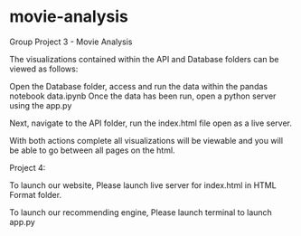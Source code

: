 # movie-analysis
Group Project 3 - Movie Analysis

The visualizations contained within the API and Database folders can be viewed as follows:

Open the Database folder, access and run the data within the pandas notebook data.ipynb
Once the data has been run, open a python server using the app.py

Next, navigate to the API folder, run the index.html file open as a live server. 

With both actions complete all visualizations will be viewable and you will be able to go between all pages on the html.


Project 4: 

To launch our website, Please launch live server for index.html in HTML Format folder. 

To launch our recommending engine, Please launch terminal to launch app.py

